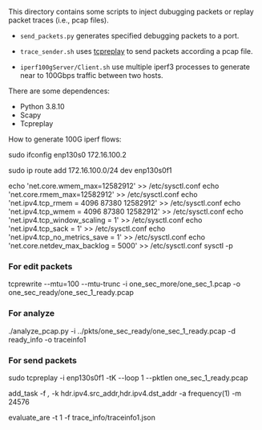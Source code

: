 This directory contains some scripts to inject dubugging packets or replay packet traces (i.e., pcap files).

* `send_packets.py` generates specified debugging packets to a port.
* `trace_sender.sh` uses [tcpreplay](https://tcpreplay.appneta.com/) to send packets according a pcap file.

* `iperf100gServer/Client.sh` use multiple iperf3 processes to generate near to 100Gbps traffic between two hosts.

There are some dependences:

* Python 3.8.10
* Scapy
* Tcpreplay

How to generate 100G iperf flows:


sudo ifconfig enp130s0 172.16.100.2

sudo ip route add 172.16.100.0/24 dev enp130s0f1


echo 'net.core.wmem_max=12582912' >> /etc/sysctl.conf
echo 'net.core.rmem_max=12582912' >> /etc/sysctl.conf
echo 'net.ipv4.tcp_rmem = 4096 87380 12582912' >> /etc/sysctl.conf
echo 'net.ipv4.tcp_wmem = 4096 87380 12582912' >> /etc/sysctl.conf
echo 'net.ipv4.tcp_window_scaling = 1' >> /etc/sysctl.conf
echo 'net.ipv4.tcp_sack = 1' >> /etc/sysctl.conf
echo 'net.ipv4.tcp_no_metrics_save = 1' >> /etc/sysctl.conf
echo 'net.core.netdev_max_backlog = 5000' >> /etc/sysctl.conf
sysctl -p


### For edit packets


tcprewrite --mtu=100 --mtu-trunc -i one_sec_more/one_sec_1.pcap -o one_sec_ready/one_sec_1_ready.pcap

### For analyze

 ./analyze_pcap.py -i ../pkts/one_sec_ready/one_sec_1_ready.pcap -d ready_info -o traceinfo1


### For send packets

sudo tcpreplay -i enp130s0f1 -tK --loop 1  --pktlen one_sec_1_ready.pcap

add_task -f *,* -k hdr.ipv4.src_addr,hdr.ipv4.dst_addr -a frequency(1) -m 24576


evaluate_are -t 1 -f trace_info/traceinfo1.json